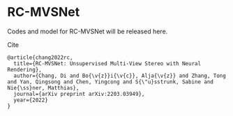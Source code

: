 # RC-MVSNet
Codes and model for RC-MVSNet will be released here.

Cite

```
@article{chang2022rc,
  title={RC-MVSNet: Unsupervised Multi-View Stereo with Neural Rendering},
  author={Chang, Di and Bo{\v{z}}i{\v{c}}, Alja{\v{z}} and Zhang, Tong and Yan, Qingsong and Chen, Yingcong and S{\"u}sstrunk, Sabine and Nie{\ss}ner, Matthias},
  journal={arXiv preprint arXiv:2203.03949},
  year={2022}
}
```

